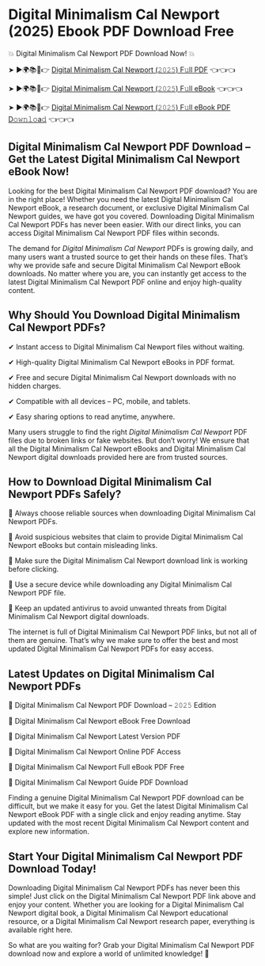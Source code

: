 # Digital Minimalism Cal Newport (2025) Ebook PDF Download Free

💥 Digital Minimalism Cal Newport PDF Download Now! 💥

➤ ►🌍📚📱👉 [Digital Minimalism Cal Newport (𝟸𝟶𝟸𝟻) F𝚞ll PDF](https://getpdf.xyz/digital-minimalism-cal-newport) 👈👈👈


➤ ►🌍📚📱👉 [Digital Minimalism Cal Newport (𝟸𝟶𝟸𝟻) F𝚞ll eBook](https://getpdf.xyz/digital-minimalism-cal-newport) 👈👈👈


➤ ►🌍📚📱👉 [Digital Minimalism Cal Newport (𝟸𝟶𝟸𝟻) F𝚞ll eBook PDF D𝚘𝚠𝚗𝚕𝚘a𝚍](https://getpdf.xyz/digital-minimalism-cal-newport) 👈👈👈


## Digital Minimalism Cal Newport PDF Download – Get the Latest Digital Minimalism Cal Newport eBook Now!

Looking for the best Digital Minimalism Cal Newport PDF download? You are in the right place! Whether you need the latest Digital Minimalism Cal Newport eBook, a research document, or exclusive Digital Minimalism Cal Newport guides, we have got you covered. Downloading Digital Minimalism Cal Newport PDFs has never been easier. With our direct links, you can access Digital Minimalism Cal Newport PDF files within seconds.

The demand for *Digital Minimalism Cal Newport* PDFs is growing daily, and many users want a trusted source to get their hands on these files. That’s why we provide safe and secure Digital Minimalism Cal Newport eBook downloads. No matter where you are, you can instantly get access to the latest Digital Minimalism Cal Newport PDF online and enjoy high-quality content.

## Why Should You Download Digital Minimalism Cal Newport PDFs?

✔ Instant access to Digital Minimalism Cal Newport files without waiting.

✔ High-quality Digital Minimalism Cal Newport eBooks in PDF format.

✔ Free and secure Digital Minimalism Cal Newport downloads with no hidden charges.

✔ Compatible with all devices – PC, mobile, and tablets.

✔ Easy sharing options to read anytime, anywhere.

Many users struggle to find the right *Digital Minimalism Cal Newport* PDF files due to broken links or fake websites. But don’t worry! We ensure that all the Digital Minimalism Cal Newport eBooks and Digital Minimalism Cal Newport digital downloads provided here are from trusted sources.

## How to Download Digital Minimalism Cal Newport PDFs Safely?

📌 Always choose reliable sources when downloading Digital Minimalism Cal Newport PDFs.

📌 Avoid suspicious websites that claim to provide Digital Minimalism Cal Newport eBooks but contain misleading links.

📌 Make sure the Digital Minimalism Cal Newport download link is working before clicking.

📌 Use a secure device while downloading any Digital Minimalism Cal Newport PDF file.

📌 Keep an updated antivirus to avoid unwanted threats from Digital Minimalism Cal Newport digital downloads.

The internet is full of Digital Minimalism Cal Newport PDF links, but not all of them are genuine. That’s why we make sure to offer the best and most updated Digital Minimalism Cal Newport PDFs for easy access.

## Latest Updates on Digital Minimalism Cal Newport PDFs

🔹 Digital Minimalism Cal Newport PDF Download – 𝟸𝟶𝟸𝟻 Edition

🔹 Digital Minimalism Cal Newport eBook Free Download

🔹 Digital Minimalism Cal Newport Latest Version PDF

🔹 Digital Minimalism Cal Newport Online PDF Access

🔹 Digital Minimalism Cal Newport Full eBook PDF Free

🔹 Digital Minimalism Cal Newport Guide PDF Download

Finding a genuine Digital Minimalism Cal Newport PDF download can be difficult, but we make it easy for you. Get the latest Digital Minimalism Cal Newport eBook PDF with a single click and enjoy reading anytime. Stay updated with the most recent Digital Minimalism Cal Newport content and explore new information.

## Start Your Digital Minimalism Cal Newport PDF Download Today!

Downloading Digital Minimalism Cal Newport PDFs has never been this simple! Just click on the Digital Minimalism Cal Newport PDF link above and enjoy your content. Whether you are looking for a Digital Minimalism Cal Newport digital book, a Digital Minimalism Cal Newport educational resource, or a Digital Minimalism Cal Newport research paper, everything is available right here.

So what are you waiting for? Grab your Digital Minimalism Cal Newport PDF download now and explore a world of unlimited knowledge! 🚀